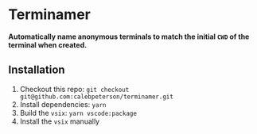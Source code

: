 # Terminamer

**Automatically name anonymous terminals to match the initial `CWD` of the terminal when created.**

## Installation

1. Checkout this repo: `git checkout git@github.com:calebpeterson/terminamer.git`
2. Install dependencies: `yarn`
3. Build the `vsix`: `yarn vscode:package`
4. Install the `vsix` manually
